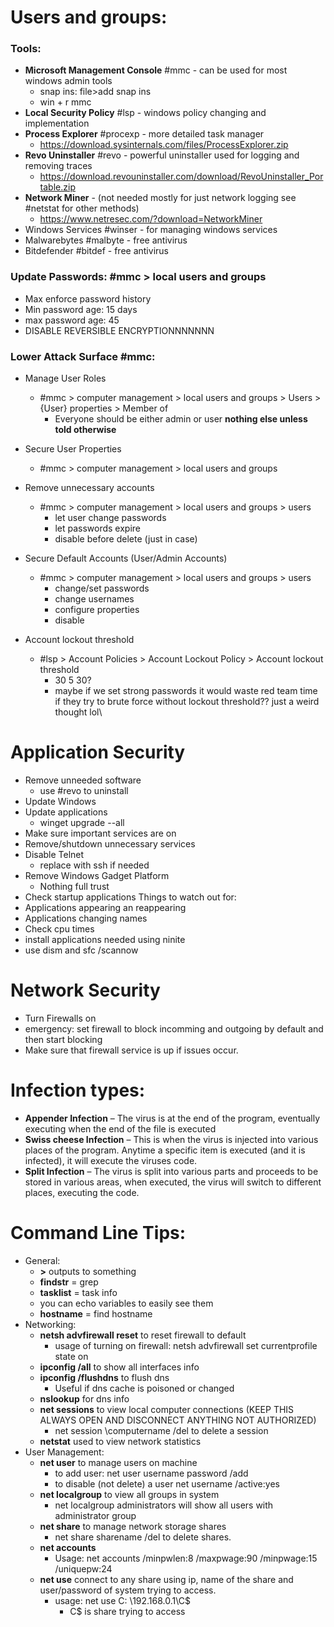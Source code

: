 # Users and groups:
### Tools:
- **Microsoft Management Console** #mmc - can be used for most windows admin tools  
	- snap ins: file>add snap ins
	- win + r mmc
- **Local Security Policy** #lsp - windows policy changing and implementation
- **Process Explorer** #procexp - more detailed task manager 
	- https://download.sysinternals.com/files/ProcessExplorer.zip
- **Revo Uninstaller** #revo - powerful uninstaller used for logging and removing traces
	- https://download.revouninstaller.com/download/RevoUninstaller_Portable.zip
- **Network Miner** - (not needed mostly for just network logging see #netstat for other methods)
	- https://www.netresec.com/?download=NetworkMiner
- Windows Services #winser - for managing windows services
- Malwarebytes #malbyte - free antivirus
- Bitdefender #bitdef - free antivirus

### Update Passwords: #mmc > local users and groups
- Max enforce password history
- Min password age: 15 days
- max password age: 45
- DISABLE REVERSIBLE ENCRYPTIONNNNNNN

### Lower Attack Surface #mmc: 

- Manage User Roles 
	- #mmc > computer management > local users and groups > Users >  {User} properties > Member of
		- Everyone should be either admin or user **nothing else unless told otherwise**

- Secure User Properties
	- #mmc > computer management > local users and groups 

- Remove unnecessary accounts  
	- #mmc > computer management > local users and groups > users
		- let user change passwords
		- let passwords expire
		- disable before delete (just in case)

- Secure Default Accounts (User/Admin Accounts)
	- #mmc > computer management > local users and groups > users
		- change/set passwords
		- change usernames
		- configure properties
		- disable

- Account lockout threshold
	- #lsp > Account Policies > Account Lockout Policy > Account lockout threshold 
		- 30 5 30?
		- maybe if we set strong passwords it would waste red team time if they try to brute force without lockout threshold?? just a weird thought lol\


# Application Security

- Remove unneeded software 
	- use #revo to uninstall
- Update Windows
- Update applications 
	- winget upgrade --all
- Make sure important services are on 
- Remove/shutdown unnecessary services
- Disable Telnet
	- replace with ssh if needed
- Remove Windows Gadget Platform
	- Nothing full trust
- Check startup applications
Things to watch out for: 
- Applications appearing an reappearing 
- Applications changing names
- Check cpu times
- install applications needed using ninite
- use dism and sfc /scannow
# Network Security
- Turn Firewalls on
- emergency: set firewall to block incomming and outgoing by default and then start blocking
- Make sure that firewall service is up if issues occur. 



# Infection types:

- **Appender Infection** – The virus is at the end of the program, eventually executing when the end of the file is executed
- **Swiss cheese Infection** – This is when the virus is injected into various places of the program. Anytime a specific item is executed (and it is infected), it will execute the viruses code.
- **Split Infection** – The virus is split into various parts and proceeds to be stored in various areas, when executed, the virus will switch to different places, executing the code.

# Command Line Tips:
- General:
	- **>** outputs to something
	- **findstr** = grep
	- **tasklist** = task info
	- you can echo variables to easily see them
	- **hostname** = find hostname
- Networking:
	-  **netsh advfirewall reset** to reset firewall to default
		- usage of turning on firewall: netsh advfirewall set currentprofile state on
	- **ipconfig /all** to show all interfaces info
	- **ipconfig /flushdns** to flush dns
		- Useful if dns cache is poisoned or changed
	- **nslookup** for dns info
	- **net sessions** to view local computer connections (KEEP THIS ALWAYS OPEN AND DISCONNECT ANYTHING NOT AUTHORIZED)
		- net session \\computername /del to delete a session
	- **netstat** used to view network statistics 
- User Management:
	- **net user** to manage users on machine
		- to add user: net user username password /add
		- to disable (not delete) a user net username /active:yes
	- **net localgroup** to view all groups in system
		- net localgroup administrators will show all users with administrator group
	- **net share** to manage network storage shares
		- net share sharename /del to delete shares.  
	- **net accounts**
		- Usage: net accounts /minpwlen:8 /maxpwage:90 /minpwage:15 /uniquepw:24
	- **net use** connect to any share using ip, name of the share and user/password of system trying to access. 
		- usage: net use C: \\192.168.0.1\C$
			- C$ is share trying to access